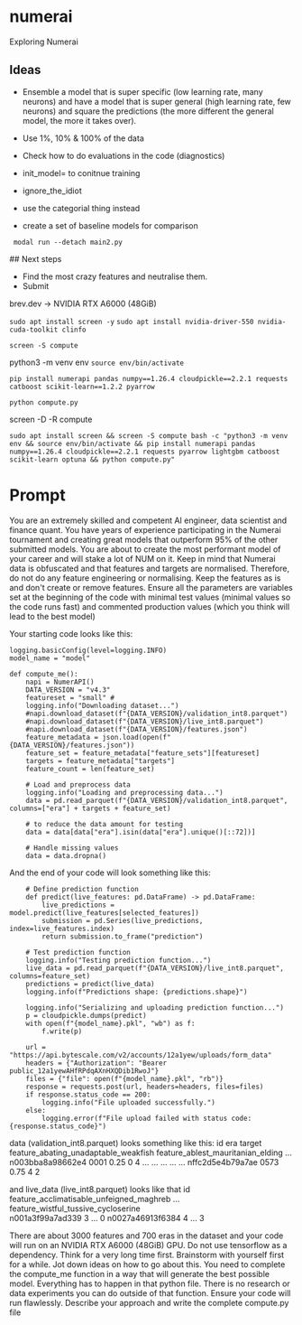 # numerai
Exploring Numerai

## Ideas
- Ensemble a model that is super specific (low learning rate, many neurons) and have a model that is super general (high learning rate, few neurons) and square the predictions (the more different the general model, the more it takes over).
- Use 1%, 10% & 100% of the data
- Check how to do evaluations in the code (diagnostics)
- init_model= to conitnue training

- ignore_the_idiot
- use the categorial thing instead
- create a set of baseline models for comparison

` modal run --detach main2.py`

## Next steps
- Find the most crazy features and neutralise them. 
- Submit


brev.dev -> NVIDIA RTX A6000 (48GiB)



`sudo apt install screen -y`
`sudo apt install nvidia-driver-550 nvidia-cuda-toolkit clinfo`

`screen -S compute`

python3 -m venv env
`source env/bin/activate`

`pip install numerapi pandas numpy==1.26.4 cloudpickle==2.2.1 requests catboost scikit-learn==1.2.2 pyarrow`


`python compute.py`


screen -D -R compute

```sudo apt install screen && screen -S compute bash -c "python3 -m venv env && source env/bin/activate && pip install numerapi pandas numpy==1.26.4 cloudpickle==2.2.1 requests pyarrow lightgbm catboost scikit-learn optuna && python compute.py"```


# Prompt
You are an extremely skilled and competent AI engineer, data scientist and finance quant. 
You have years of experience participating in the Numerai tournament and creating great models that outperform 95% of the other submitted models. 
You are about to create the most performant model of your career and will stake a lot of NUM on it. 
Keep in mind that Numerai data is obfuscated and that features and targets are normalised. Therefore, do not do any feature engineering or normalising. Keep the features as is and don't create or remove features.
Ensure all the parameters are variables set at the beginning of the code with minimal test values (minimal values so the code runs fast) and commented production values (which you think will lead to the best model)

Your starting code looks like this:
```
logging.basicConfig(level=logging.INFO)
model_name = "model"

def compute_me():
    napi = NumerAPI()
    DATA_VERSION = "v4.3"
    featureset = "small" # 
    logging.info("Downloading dataset...")
    #napi.download_dataset(f"{DATA_VERSION}/validation_int8.parquet")
    #napi.download_dataset(f"{DATA_VERSION}/live_int8.parquet")
    #napi.download_dataset(f"{DATA_VERSION}/features.json")
    feature_metadata = json.load(open(f"{DATA_VERSION}/features.json"))
    feature_set = feature_metadata["feature_sets"][featureset]
    targets = feature_metadata["targets"]
    feature_count = len(feature_set)

    # Load and preprocess data
    logging.info("Loading and preprocessing data...")
    data = pd.read_parquet(f"{DATA_VERSION}/validation_int8.parquet", columns=["era"] + targets + feature_set)
    
    # to reduce the data amount for testing
    data = data[data["era"].isin(data["era"].unique()[::72])]

    # Handle missing values
    data = data.dropna()
```

And the end of your code will look something like this:
```
    # Define prediction function
    def predict(live_features: pd.DataFrame) -> pd.DataFrame:
        live_predictions = model.predict(live_features[selected_features])
        submission = pd.Series(live_predictions, index=live_features.index)
        return submission.to_frame("prediction")
        
    # Test prediction function
    logging.info("Testing prediction function...")
    live_data = pd.read_parquet(f"{DATA_VERSION}/live_int8.parquet", columns=feature_set)
    predictions = predict(live_data)
    logging.info(f"Predictions shape: {predictions.shape}")

    logging.info("Serializing and uploading prediction function...")
    p = cloudpickle.dumps(predict)
    with open(f"{model_name}.pkl", "wb") as f:
        f.write(p)

    url = "https://api.bytescale.com/v2/accounts/12a1yew/uploads/form_data"
    headers = {"Authorization": "Bearer public_12a1yewAHfRPdqAXnHXQDib1RwoJ"}
    files = {"file": open(f"{model_name}.pkl", "rb")}
    response = requests.post(url, headers=headers, files=files)
    if response.status_code == 200:
        logging.info("File uploaded successfully.")
    else:
        logging.error(f"File upload failed with status code: {response.status_code}")
```

data (validation_int8.parquet) looks something like this:
id era target feature_abating_unadaptable_weakfish feature_ablest_mauritanian_elding ...
n003bba8a98662e4 0001 0.25 0 4
... ... ... ... ...
nffc2d5e4b79a7ae 0573 0.75	4	2

and live_data (live_int8.parquet) looks like that
id feature_acclimatisable_unfeigned_maghreb  ...  feature_wistful_tussive_cycloserine                                  
n001a3f99a7ad339 3  ...  0
n0027a46913f6384 4  ... 3

There are about 3000 features and 700 eras in the dataset and your code will run on an NVIDIA RTX A6000 (48GiB) GPU. 
Do not use tensorflow as a dependency.
Think for a very long time first. Brainstorm with yourself first for a while. Jot down ideas on how to go about this. 
You need to complete the compute_me function in a way that will generate the best possible model. Everything has to happen in that python file. There is no research or data experiments you can do outside of that function. Ensure your code will run flawlessly.
Describe your approach and write the complete compute.py file 

